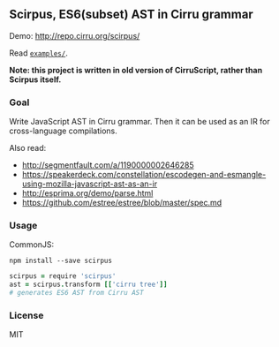 
Scirpus, ES6(subset) AST in Cirru grammar
------

Demo: http://repo.cirru.org/scirpus/

Read [`examples/`](https://github.com/Cirru/scirpus/tree/master/examples).

**Note: this project is written in old version of CirruScript, rather than Scirpus itself.**

### Goal

Write JavaScript AST in Cirru grammar. Then it can be used as an IR for cross-language compilations.

Also read:

* http://segmentfault.com/a/1190000002646285
* https://speakerdeck.com/constellation/escodegen-and-esmangle-using-mozilla-javascript-ast-as-an-ir
* http://esprima.org/demo/parse.html
* https://github.com/estree/estree/blob/master/spec.md

### Usage

CommonJS:

```text
npm install --save scirpus
```

```coffee
scirpus = require 'scirpus'
ast = scirpus.transform [['cirru tree']]
# generates ES6 AST from Cirru AST
```

### License

MIT
